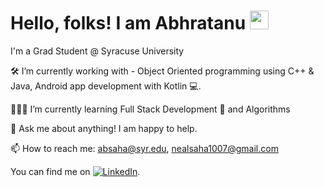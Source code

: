 # Hello, folks! I am Abhratanu <img src="https://raw.githubusercontent.com/MartinHeinz/MartinHeinz/master/wave.gif" width="30px">

I'm a Grad Student @ Syracuse University

🛠 I’m currently working with - Object Oriented programming using C++ & Java, Android app development with Kotlin 💻.

👨🏻‍💻 I’m currently learning Full Stack Development 🚀 and Algorithms

💬 Ask me about anything! I am happy to help.

📫 How to reach me: absaha@syr.edu, nealsaha1007@gmail.com

<!-- Actual text -->

You can find me on [![LinkedIn][2.2]][2].

<!-- Icons -->

[1.2]: http://i.imgur.com/wWzX9uB.png (twitter icon without padding)
[2.2]: https://raw.githubusercontent.com/MartinHeinz/MartinHeinz/master/linkedin-3-16.png

<!-- Links to your social media accounts -->

[2]: https://www.linkedin.com/in/abhratanu-saha/
